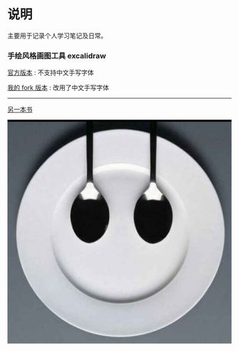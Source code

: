 # 说明

主要用于记录个人学习笔记及日常。

### 手绘风格画图工具 excalidraw

[官方版本](https://excalidraw.com/) : 不支持中文手写字体

[我的 fork 版本](https://tabliu.top/draw) : 改用了中文手写字体

---

[另一本书](https://tabliu.top/book_for_test/)

![tab-liu](./pic/tab-liu.jpg)
